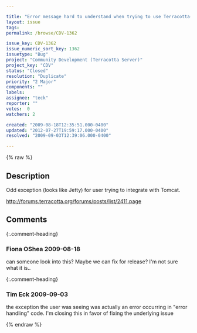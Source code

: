 ```yaml
---

title: "Error message hard to understand when trying to use Terracotta-Hibernate-Tomcat"
layout: issue
tags: 
permalink: /browse/CDV-1362

issue_key: CDV-1362
issue_numeric_sort_key: 1362
issuetype: "Bug"
project: "Community Development (Terracotta Server)"
project_key: "CDV"
status: "Closed"
resolution: "Duplicate"
priority: "2 Major"
components: ""
labels: 
assignee: "teck"
reporter: ""
votes:  0
watchers: 2

created: "2009-08-18T12:35:51.000-0400"
updated: "2012-07-27T19:59:17.000-0400"
resolved: "2009-09-03T12:39:06.000-0400"

---
```




{% raw %}



## Description

<div markdown="1" class="description">

Odd exception (looks like Jetty) for user trying to integrate with Tomcat.

http://forums.terracotta.org/forums/posts/list/2411.page

</div>

## Comments


{:.comment-heading}
### **Fiona OShea** <span class="date">2009-08-18</span>

<div markdown="1" class="comment">

can someone look into this? Maybe we can fix for release? I'm not sure what it is..

</div>


{:.comment-heading}
### **Tim Eck** <span class="date">2009-09-03</span>

<div markdown="1" class="comment">

the exception the user was seeing was actually an error occurring in "error handling" code. I'm closing this in favor of fixing the underlying issue


</div>



{% endraw %}
